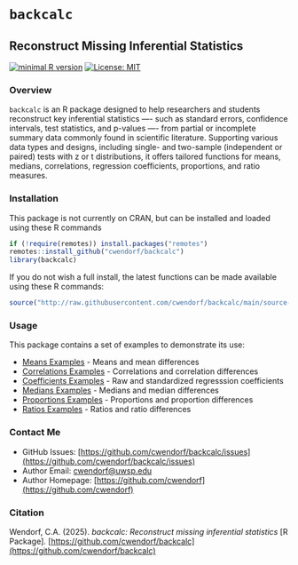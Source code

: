 
# `backcalc` 

## Reconstruct Missing Inferential Statistics

[![minimal R version](https://img.shields.io/badge/R%3E%3D-3.6.2-6666ff.svg)](https://cran.r-project.org/)
[![License: MIT](https://img.shields.io/badge/License-MIT-blue.svg)](https://opensource.org/licenses/MIT)

### Overview

`backcalc` is an R package designed to help researchers and students reconstruct key inferential statistics —- such as standard errors, confidence intervals, test statistics, and p-values —- from partial or incomplete summary data commonly found in scientific literature. Supporting various data types and designs, including single- and two-sample (independent or paired) tests with z or t distributions, it offers tailored functions for means, medians, correlations, regression coefficients, proportions, and ratio measures. 

### Installation

This package is not currently on CRAN, but can be installed and loaded using these R commands

``` r
if (!require(remotes)) install.packages("remotes")
remotes::install_github("cwendorf/backcalc")
library(backcalc)
```

If you do not wish a full install, the latest functions can be made available using these R commands:

```r
source("http://raw.githubusercontent.com/cwendorf/backcalc/main/source-backcalc.R")
```

### Usage

This package contains a set of examples to demonstrate its use:

- [Means Examples](./docs/MeansExamples.md) - Means and mean differences
- [Correlations Examples](./docs/CorrelationsExamples.md) - Correlations and correlation differences
- [Coefficients Examples](./docs/CoefficientsExamples.md) - Raw and standardized regresssion coefficients
- [Medians Examples](./docs/MediansExamples.md) - Medians and median differences
- [Proportions Examples](./docs/ProportionsExamples.md) - Proportions and proportion differences
- [Ratios Examples](./docs/RatiosExamples.md) - Ratios and ratio differences

### Contact Me

- GitHub Issues: [https://github.com/cwendorf/backcalc/issues](https://github.com/cwendorf/backcalc/issues) 
- Author Email: [cwendorf@uwsp.edu](mailto:cwendorf@uwsp.edu)
- Author Homepage: [https://github.com/cwendorf](https://github.com/cwendorf)

### Citation

Wendorf, C.A. (2025). *backcalc: Reconstruct missing inferential statistics* [R Package]. [https://github.com/cwendorf/backcalc](https://github.com/cwendorf/backcalc)
